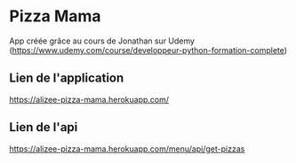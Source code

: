 # Pizza Mama

App créée grâce au cours de Jonathan sur Udemy (https://www.udemy.com/course/developpeur-python-formation-complete)

## Lien de l'application
https://alizee-pizza-mama.herokuapp.com/

## Lien de l'api
https://alizee-pizza-mama.herokuapp.com/menu/api/get-pizzas
